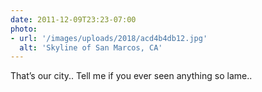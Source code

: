 ```yaml
---
date: 2011-12-09T23:23-07:00
photo:
- url: '/images/uploads/2018/acd4b4db12.jpg'
  alt: 'Skyline of San Marcos, CA'
---
```

That’s our city.. Tell me if you ever seen anything so lame..
